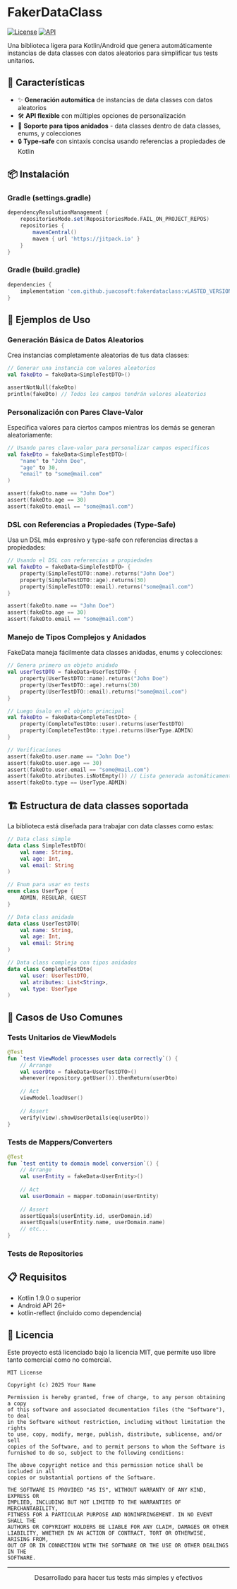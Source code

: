 # FakerDataClass

[![License](https://img.shields.io/badge/License-MIT-blue.svg)](https://opensource.org/licenses/MIT)
[![API](https://img.shields.io/badge/API-21%2B-brightgreen.svg)](https://android-arsenal.com/api?level=21)

Una biblioteca ligera para Kotlin/Android que genera automáticamente instancias de data classes con datos aleatorios para simplificar tus tests unitarios.

## 🌟 Características

- ✨ **Generación automática** de instancias de data classes con datos aleatorios
- 🛠️ **API flexible** con múltiples opciones de personalización
- 🧩 **Soporte para tipos anidados** - data classes dentro de data classes, enums, y colecciones
- 🔒 **Type-safe** con sintaxis concisa usando referencias a propiedades de Kotlin

## 📦 Instalación
### Gradle (settings.gradle)
```groovy
dependencyResolutionManagement {
    repositoriesMode.set(RepositoriesMode.FAIL_ON_PROJECT_REPOS)
    repositories {
        mavenCentral()
        maven { url 'https://jitpack.io' }
    }
}
```
### Gradle (build.gradle)

```groovy
dependencies {
    implementation 'com.github.juacosoft:fakerdataclass:vLASTED_VERSION'
}
```

## 🚀 Ejemplos de Uso

### Generación Básica de Datos Aleatorios

Crea instancias completamente aleatorias de tus data classes:

```kotlin
// Generar una instancia con valores aleatorios
val fakeDto = fakeData<SimpleTestDTO>()

assertNotNull(fakeDto)
println(fakeDto) // Todos los campos tendrán valores aleatorios
```

### Personalización con Pares Clave-Valor

Especifica valores para ciertos campos mientras los demás se generan aleatoriamente:

```kotlin
// Usando pares clave-valor para personalizar campos específicos
val fakeDto = fakeData<SimpleTestDTO>(
    "name" to "John Doe",
    "age" to 30,
    "email" to "some@mail.com"
)

assert(fakeDto.name == "John Doe")
assert(fakeDto.age == 30)
assert(fakeDto.email == "some@mail.com")
```

### DSL con Referencias a Propiedades (Type-Safe)

Usa un DSL más expresivo y type-safe con referencias directas a propiedades:

```kotlin
// Usando el DSL con referencias a propiedades
val fakeDto = fakeData<SimpleTestDTO> {
    property(SimpleTestDTO::name).returns("John Doe")
    property(SimpleTestDTO::age).returns(30)
    property(SimpleTestDTO::email).returns("some@mail.com")
}

assert(fakeDto.name == "John Doe")
assert(fakeDto.age == 30)
assert(fakeDto.email == "some@mail.com")
```

### Manejo de Tipos Complejos y Anidados

FakeData maneja fácilmente data classes anidadas, enums y colecciones:

```kotlin
// Genera primero un objeto anidado
val userTestDTO = fakeData<UserTestDTO> {
    property(UserTestDTO::name).returns("John Doe")
    property(UserTestDTO::age).returns(30)
    property(UserTestDTO::email).returns("some@mail.com")
}

// Luego úsalo en el objeto principal
val fakeDto = fakeData<CompleteTestDto> {
    property(CompleteTestDto::user).returns(userTestDTO)
    property(CompleteTestDto::type).returns(UserType.ADMIN)
}

// Verificaciones
assert(fakeDto.user.name == "John Doe")
assert(fakeDto.user.age == 30)
assert(fakeDto.user.email == "some@mail.com")
assert(fakeDto.atributes.isNotEmpty()) // Lista generada automáticamente
assert(fakeDto.type == UserType.ADMIN)
```

## 🏗️ Estructura de data classes soportada

La biblioteca está diseñada para trabajar con data classes como estas:

```kotlin
// Data class simple
data class SimpleTestDTO(
    val name: String,
    val age: Int,
    val email: String
)

// Enum para usar en tests
enum class UserType {
    ADMIN, REGULAR, GUEST
}

// Data class anidada
data class UserTestDTO(
    val name: String,
    val age: Int,
    val email: String
)

// Data class compleja con tipos anidados
data class CompleteTestDto(
    val user: UserTestDTO,
    val atributes: List<String>,
    val type: UserType
)
```

## 🧪 Casos de Uso Comunes

### Tests Unitarios de ViewModels

```kotlin
@Test
fun `test ViewModel processes user data correctly`() {
    // Arrange
    val userDto = fakeData<UserTestDTO>()
    whenever(repository.getUser()).thenReturn(userDto)
    
    // Act
    viewModel.loadUser()
    
    // Assert
    verify(view).showUserDetails(eq(userDto))
}
```

### Tests de Mappers/Converters

```kotlin
@Test
fun `test entity to domain model conversion`() {
    // Arrange
    val userEntity = fakeData<UserEntity>()
    
    // Act
    val userDomain = mapper.toDomain(userEntity)
    
    // Assert
    assertEquals(userEntity.id, userDomain.id)
    assertEquals(userEntity.name, userDomain.name)
    // etc...
}
```

### Tests de Repositories


## 📋 Requisitos

- Kotlin 1.9.0 o superior
- Android API 26+
- kotlin-reflect (incluido como dependencia)

## 📄 Licencia

Este proyecto está licenciado bajo la licencia MIT, que permite uso libre tanto comercial como no comercial.

```
MIT License

Copyright (c) 2025 Your Name

Permission is hereby granted, free of charge, to any person obtaining a copy
of this software and associated documentation files (the "Software"), to deal
in the Software without restriction, including without limitation the rights
to use, copy, modify, merge, publish, distribute, sublicense, and/or sell
copies of the Software, and to permit persons to whom the Software is
furnished to do so, subject to the following conditions:

The above copyright notice and this permission notice shall be included in all
copies or substantial portions of the Software.

THE SOFTWARE IS PROVIDED "AS IS", WITHOUT WARRANTY OF ANY KIND, EXPRESS OR
IMPLIED, INCLUDING BUT NOT LIMITED TO THE WARRANTIES OF MERCHANTABILITY,
FITNESS FOR A PARTICULAR PURPOSE AND NONINFRINGEMENT. IN NO EVENT SHALL THE
AUTHORS OR COPYRIGHT HOLDERS BE LIABLE FOR ANY CLAIM, DAMAGES OR OTHER
LIABILITY, WHETHER IN AN ACTION OF CONTRACT, TORT OR OTHERWISE, ARISING FROM,
OUT OF OR IN CONNECTION WITH THE SOFTWARE OR THE USE OR OTHER DEALINGS IN THE
SOFTWARE.
```

---

<p align="center">
  Desarrollado para hacer tus tests más simples y efectivos
</p>